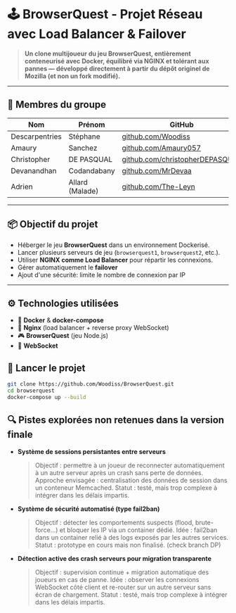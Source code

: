 # 🕹️ BrowserQuest - Projet Réseau avec Load Balancer & Failover

> **Un clone multijoueur du jeu BrowserQuest, entièrement conteneurisé avec Docker, équilibré via NGINX et tolérant aux pannes — développé directement à partir du dépôt originel de Mozilla (et non un fork modifié).**

---

## 👥 Membres du groupe

| Nom         | Prénom       | GitHub                                      |
|-------------|--------------|---------------------------------------------|
| Descarpentries | Stéphane | [github.com/Woodiss](https://github.com/Woodiss) |
| Amaury | Sanchez | [github.com/Amaury057](https://github.com/Amaury057) |
| Christopher | DE PASQUAL | [github.com/christopherDEPASQUAL](https://github.com/christopherDEPASQUAL) |
| Devanandhan | Codandabany | [github.com/MrDevaa](https://github.com/MrDevaa) |
| Adrien  | Allard (Malade)| [github.com/The-Leyn](https://github.com/The-Leyn) |

---

## 📦 Objectif du projet

- Héberger le jeu **BrowserQuest** dans un environnement Dockerisé.
- Lancer plusieurs serveurs de jeu (`browserquest1`, `browserquest2`, etc.).
- Utiliser **NGINX comme Load Balancer** pour répartir les connexions.
- Gérer automatiquement le **failover**
- Ajout d'une sécurité: limite le nombre de connexion par IP

---

## ⚙️ Technologies utilisées

- 🐳 **Docker** & **docker-compose**
- 🔁 **Nginx** (load balancer + reverse proxy WebSocket)
- 🎮 **BrowserQuest** (jeu Node.js)
- 🔧 **WebSocket**

## 🚀 Lancer le projet

```bash
git clone https://github.com/Woodiss/BrowserQuest.git
cd browserquest
docker-compose up --build
```

## 🔍 Pistes explorées non retenues dans la version finale

- **Système de sessions persistantes entre serveurs**
  > Objectif : permettre à un joueur de reconnecter automatiquement à un autre serveur après un crash sans perte de données.
  > Approche envisagée : centralisation des données de session dans un conteneur Memcached.
  > Statut : testé, mais trop complexe à intégrer dans les délais impartis.

- **Système de sécurité automatisé (type fail2ban)**
  > Objectif : détecter les comportements suspects (flood, brute-force...) et bloquer les IP via un container dédié.
  > Idée : fail2ban dans un container relié à des logs exposés par les autres services.
  > Statut : prototype en cours mais non finalisé. (check branch DP)

- **Détection active des crash serveurs pour migration transparente**
  > Objectif : supervision continue + migration automatique des joueurs en cas de panne.
  > Idée : observer les connexions WebSocket côté client et re-router sur un autre serveur sans écran de chargement.
  > Statut : testé, mais trop complexe à intégrer dans les délais impartis.